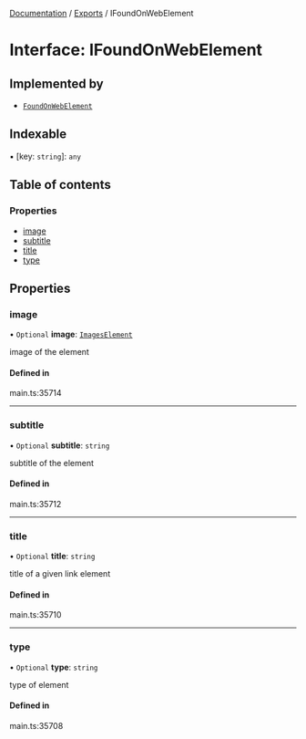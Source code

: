 [Documentation](../README.md) / [Exports](../modules.md) / IFoundOnWebElement

# Interface: IFoundOnWebElement

## Implemented by

- [`FoundOnWebElement`](../classes/FoundOnWebElement.md)

## Indexable

▪ [key: `string`]: `any`

## Table of contents

### Properties

- [image](IFoundOnWebElement.md#image)
- [subtitle](IFoundOnWebElement.md#subtitle)
- [title](IFoundOnWebElement.md#title)
- [type](IFoundOnWebElement.md#type)

## Properties

### image

• `Optional` **image**: [`ImagesElement`](../classes/ImagesElement.md)

image of the element

#### Defined in

main.ts:35714

___

### subtitle

• `Optional` **subtitle**: `string`

subtitle of the element

#### Defined in

main.ts:35712

___

### title

• `Optional` **title**: `string`

title of a given link element

#### Defined in

main.ts:35710

___

### type

• `Optional` **type**: `string`

type of element

#### Defined in

main.ts:35708
